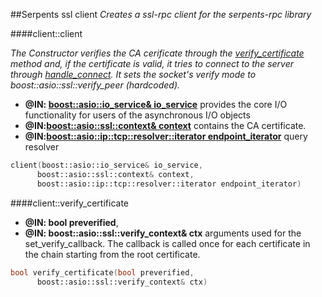 ##Serpents ssl client
_Creates a ssl-rpc client for the serpents-rpc library_

####client::client

_The Constructor verifies the CA cerificate through the [verify_certificate][l1] method and, if the certificate is valid, it tries to connect to the server through [handle_connect][l2].
It sets the socket's verify mode to boost::asio::ssl::verify_peer (hardcoded)._

* **@IN: [boost::asio::io_service& io_service](http://www.boost.org/doc/libs/1_56_0/doc/html/boost_asio/reference/io_service.html)** 
provides the core I/O functionality for users of the asynchronous I/O objects
* **@IN:[boost::asio::ssl::context& context](http://www.boost.org/doc/libs/1_56_0/doc/html/boost_asio/reference/ssl__context.html)** 
contains the CA certificate. 
* **@IN:[boost::asio::ip::tcp::resolver::iterator endpoint_iterator](http://www.boost.org/doc/libs/1_56_0/doc/html/boost_asio/reference/ip__basic_resolver/iterator.html)** query resolver 


~~~cpp
client(boost::asio::io_service& io_service,
      boost::asio::ssl::context& context,
      boost::asio::ip::tcp::resolver::iterator endpoint_iterator)
~~~

####client::verify_certificate
* **@IN: bool preverified**,
* **@IN: boost::asio::ssl::verify_context& ctx**
 arguments used for the set_verify_callback. The callback is called once for each certificate in the chain starting from the root certificate. 
~~~cpp
bool verify_certificate(bool preverified,
      boost::asio::ssl::verify_context& ctx)
~~~
[l1]:#client::verify_certificate
[l2]:#client::handle_connect

